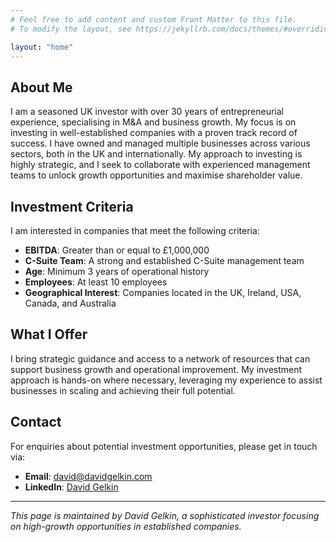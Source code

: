 ```yaml
---
# Feel free to add content and custom Front Matter to this file.
# To modify the layout, see https://jekyllrb.com/docs/themes/#overriding-theme-defaults

layout: "home"
---
```


## About Me

I am a seasoned UK investor with over 30 years of entrepreneurial experience, specialising in M&A and business growth. My focus is on investing in well-established companies with a proven track record of success. I have owned and managed multiple businesses across various sectors, both in the UK and internationally. My approach to investing is highly strategic, and I seek to collaborate with experienced management teams to unlock growth opportunities and maximise shareholder value.


## Investment Criteria

I am interested in companies that meet the following criteria:

- **EBITDA**: Greater than or equal to £1,000,000
- **C-Suite Team**: A strong and established C-Suite management team
- **Age**: Minimum 3 years of operational history
- **Employees**: At least 10 employees
- **Geographical Interest**: Companies located in the UK, Ireland, USA, Canada, and Australia


## What I Offer

I bring strategic guidance and access to a network of resources that can support business growth and operational improvement. My investment approach is hands-on where necessary, leveraging my experience to assist businesses in scaling and achieving their full potential.


## Contact

For enquiries about potential investment opportunities, please get in touch via:

- **Email**: [david@davidgelkin.com](mailto:david@davidgelkin.com)
- **LinkedIn**: [David Gelkin](https://www.linkedin.com/in/davidgelkin)

---

*This page is maintained by David Gelkin, a sophisticated investor focusing on high-growth opportunities in established companies.*
